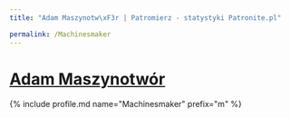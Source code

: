 ```yaml
---
title: "Adam Maszynotw\xF3r | Patromierz - statystyki Patronite.pl"

permalink: /Machinesmaker
---
```


# [Adam Maszynotwór](https://patronite.pl/Machinesmaker)

{% include profile.md name="Machinesmaker" prefix="m" %}
